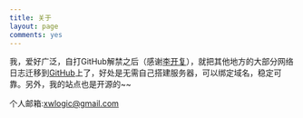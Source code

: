 ```yaml
---
title: 关于
layout: page
comments: yes
---
```

我，爱好广泛，自打GitHub解禁之后（感谢[李开复](http://zh.wikipedia.org/wiki/%E6%9D%8E%E5%BC%80%E5%A4%8D "李开复")），就把其他地方的大部分网络日志迁移到[GitHub](https://github.com/xwlogic "GitHub")上了，好处是无需自己搭建服务器，可以绑定域名，稳定可靠。另外，我的站点也是开源的~~

个人邮箱:[xwlogic@gmail.com](mailto:xwlogic@gmail.com)
